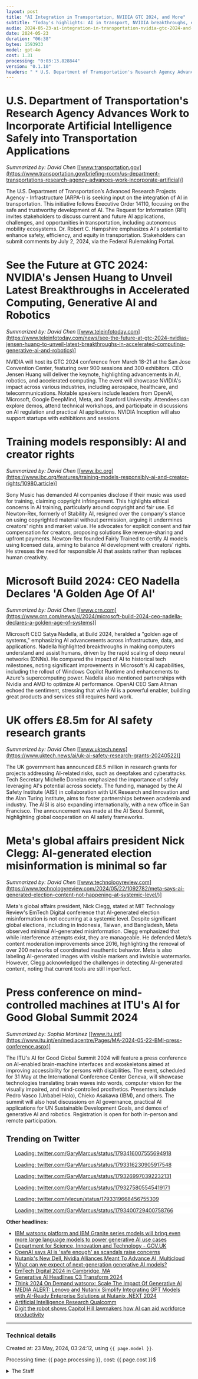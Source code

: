```yaml
---
layout: post
title: "AI Integration in Transportation, NVIDIA GTC 2024, and More"
subtitle: "Today's highlights: AI in transport, NVIDIA breakthroughs, ethical AI training, and global AI safety"
audio: 2024-05-23-ai-integration-in-transportation-nvidia-gtc-2024-and-more.mp3
date: 2024-05-23
duration: "06:38"
bytes: 1593933
model: gpt-4o
cost: 1.31
processing: "0:03:13.828844"
version: "0.1.10"
headers: " * U.S. Department of Transportation's Research Agency Advances Work to Incorporate Artificial Intelligence Safely into Transportation Applications<br /> * See the Future at GTC 2024: NVIDIA's Jensen Huang to Unveil Latest Breakthroughs in Accelerated Computing, Generative AI and Robotics<br /> * Training models responsibly: AI and creator rights<br /> * Microsoft Build 2024: CEO Nadella Declares 'A Golden Age Of AI'<br /> * UK offers £8.5m for AI safety research grants<br /> * Meta's global affairs president Nick Clegg: AI-generated election misinformation is minimal so far<br /> * Press conference on mind-controlled machines at ITU's AI for Good Global Summit 2024"
---
```


# U.S. Department of Transportation's Research Agency Advances Work to Incorporate Artificial Intelligence Safely into Transportation Applications
_Summarized by: David Chen_ [[www.transportation.gov](https://www.transportation.gov/briefing-room/us-department-transportations-research-agency-advances-work-incorporate-artificial)]

The U.S. Department of Transportation’s Advanced Research Projects Agency - Infrastructure (ARPA-I) is seeking input on the integration of AI in transportation. This initiative follows Executive Order 14110, focusing on the safe and trustworthy development of AI. The Request for Information (RFI) invites stakeholders to discuss current and future AI applications, challenges, and opportunities in transportation, including autonomous mobility ecosystems. Dr. Robert C. Hampshire emphasizes AI's potential to enhance safety, efficiency, and equity in transportation. Stakeholders can submit comments by July 2, 2024, via the Federal Rulemaking Portal.

# See the Future at GTC 2024: NVIDIA's Jensen Huang to Unveil Latest Breakthroughs in Accelerated Computing, Generative AI and Robotics
_Summarized by: David Chen_ [[www.teleinfotoday.com](https://www.teleinfotoday.com/news/see-the-future-at-gtc-2024-nvidias-jensen-huang-to-unveil-latest-breakthroughs-in-accelerated-computing-generative-ai-and-robotics)]

NVIDIA will host its GTC 2024 conference from March 18-21 at the San Jose Convention Center, featuring over 900 sessions and 300 exhibitors. CEO Jensen Huang will deliver the keynote, highlighting advancements in AI, robotics, and accelerated computing. The event will showcase NVIDIA's impact across various industries, including aerospace, healthcare, and telecommunications. Notable speakers include leaders from OpenAI, Microsoft, Google DeepMind, Meta, and Stanford University. Attendees can explore demos, attend technical workshops, and participate in discussions on AI regulation and practical AI applications. NVIDIA Inception will also support startups with exhibitions and sessions.

# Training models responsibly: AI and creator rights
_Summarized by: David Chen_ [[www.ibc.org](https://www.ibc.org/features/training-models-responsibly-ai-and-creator-rights/10980.article)]

Sony Music has demanded AI companies disclose if their music was used for training, claiming copyright infringement. This highlights ethical concerns in AI training, particularly around copyright and fair use. Ed Newton-Rex, formerly of Stability AI, resigned over the company's stance on using copyrighted material without permission, arguing it undermines creators' rights and market value. He advocates for explicit consent and fair compensation for creators, proposing solutions like revenue-sharing and upfront payments. Newton-Rex founded Fairly Trained to certify AI models using licensed data, aiming to balance AI development with creators' rights. He stresses the need for responsible AI that assists rather than replaces human creativity.

# Microsoft Build 2024: CEO Nadella Declares 'A Golden Age Of AI'
_Summarized by: David Chen_ [[www.crn.com](https://www.crn.com/news/ai/2024/microsoft-build-2024-ceo-nadella-declares-a-golden-age-of-systems)]

Microsoft CEO Satya Nadella, at Build 2024, heralded a "golden age of systems," emphasizing AI advancements across infrastructure, data, and applications. Nadella highlighted breakthroughs in making computers understand and assist humans, driven by the rapid scaling of deep neural networks (DNNs). He compared the impact of AI to historical tech milestones, noting significant improvements in Microsoft's AI capabilities, including the rollout of Windows Copilot Runtime and enhancements to Azure's supercomputing power. Nadella also mentioned partnerships with Nvidia and AMD to optimize AI performance. OpenAI CEO Sam Altman echoed the sentiment, stressing that while AI is a powerful enabler, building great products and services still requires hard work.

# UK offers £8.5m for AI safety research grants
_Summarized by: David Chen_ [[www.uktech.news](https://www.uktech.news/ai/uk-ai-safety-research-grants-20240522)]

The UK government has announced £8.5 million in research grants for projects addressing AI-related risks, such as deepfakes and cyberattacks. Tech Secretary Michelle Donelan emphasized the importance of safely leveraging AI's potential across society. The funding, managed by the AI Safety Institute (AISI) in collaboration with UK Research and Innovation and the Alan Turing Institute, aims to foster partnerships between academia and industry. The AISI is also expanding internationally, with a new office in San Francisco. The announcement was made at the AI Seoul Summit, highlighting global cooperation on AI safety frameworks.

# Meta's global affairs president Nick Clegg: AI-generated election misinformation is minimal so far
_Summarized by: David Chen_ [[www.technologyreview.com](https://www.technologyreview.com/2024/05/22/1092782/meta-says-ai-generated-election-content-not-happening-at-systemic-level/)]

Meta's global affairs president, Nick Clegg, stated at MIT Technology Review's EmTech Digital conference that AI-generated election misinformation is not occurring at a systemic level. Despite significant global elections, including in Indonesia, Taiwan, and Bangladesh, Meta observed minimal AI-generated misinformation. Clegg emphasized that while interference attempts exist, they are manageable. He defended Meta’s content moderation improvements since 2016, highlighting the removal of over 200 networks of coordinated inauthentic behavior. Meta is also labeling AI-generated images with visible markers and invisible watermarks. However, Clegg acknowledged the challenges in detecting AI-generated content, noting that current tools are still imperfect.

# Press conference on mind-controlled machines at ITU's AI for Good Global Summit 2024
_Summarized by: Sophia Martinez_ [[www.itu.int](https://www.itu.int/en/mediacentre/Pages/MA-2024-05-22-BMI-press-conference.aspx)]

The ITU's AI for Good Global Summit 2024 will feature a press conference on AI-enabled brain-machine interfaces and exoskeletons aimed at improving accessibility for persons with disabilities. The event, scheduled for 31 May at the International Conference Center Geneva, will showcase technologies translating brain waves into words, computer vision for the visually impaired, and mind-controlled prosthetics. Presenters include Pedro Vasco (Unbabel Halo), Chieko Asakawa (IBM), and others. The summit will also host discussions on AI governance, practical AI applications for UN Sustainable Development Goals, and demos of generative AI and robotics. Registration is open for both in-person and remote participation.

## Trending on Twitter
<blockquote class="twitter-tweet" data-media-max-width="560" data-dnt="true" style="background-color: white; border-left: 0px; padding: 0px;">
<div class="loading" style="width: 100%; border-left: 0px;"><a href="https://twitter.com/GaryMarcus/status/1793416007555694918">Loading: twitter.com/GaryMarcus/status/1793416007555694918</a></div>
</blockquote>
<blockquote class="twitter-tweet" data-media-max-width="560" data-dnt="true" style="background-color: white; border-left: 0px; padding: 0px;">
<div class="loading" style="width: 100%; border-left: 0px;"><a href="https://twitter.com/GaryMarcus/status/1793316230905917548">Loading: twitter.com/GaryMarcus/status/1793316230905917548</a></div>
</blockquote>
<blockquote class="twitter-tweet" data-media-max-width="560" data-dnt="true" style="background-color: white; border-left: 0px; padding: 0px;">
<div class="loading" style="width: 100%; border-left: 0px;"><a href="https://twitter.com/GaryMarcus/status/1793269970392232131">Loading: twitter.com/GaryMarcus/status/1793269970392232131</a></div>
</blockquote>
<blockquote class="twitter-tweet" data-media-max-width="560" data-dnt="true" style="background-color: white; border-left: 0px; padding: 0px;">
<div class="loading" style="width: 100%; border-left: 0px;"><a href="https://twitter.com/GaryMarcus/status/1793275805545419171">Loading: twitter.com/GaryMarcus/status/1793275805545419171</a></div>
</blockquote>
<blockquote class="twitter-tweet" data-media-max-width="560" data-dnt="true" style="background-color: white; border-left: 0px; padding: 0px;">
<div class="loading" style="width: 100%; border-left: 0px;"><a href="https://twitter.com/ylecun/status/1793319668456755309">Loading: twitter.com/ylecun/status/1793319668456755309</a></div>
</blockquote>
<blockquote class="twitter-tweet" data-media-max-width="560" data-dnt="true" style="background-color: white; border-left: 0px; padding: 0px;">
<div class="loading" style="width: 100%; border-left: 0px;"><a href="https://twitter.com/GaryMarcus/status/1793400729400758766">Loading: twitter.com/GaryMarcus/status/1793400729400758766</a></div>
</blockquote>
<script async src="https://platform.twitter.com/widgets.js" charset="utf-8"></script>

**Other headlines:**
* [IBM watsonx platform and IBM Granite series models will bring even more large language models to power generative AI use cases](https://newsroom.ibm.com/press-releases-artificial-intelligence)
* [Department for Science, Innovation and Technology - GOV.UK](https://www.gov.uk/government/organisations/department-for-science-innovation-and-technology)
* [OpenAI says AI is 'safe enough' as scandals raise concerns](https://techxplore.com/news/2024-05-openai-ai-safe-scandals.html)
* [Nutanix's New Dell, Nvidia Alliances Meant To Advance AI, Multicloud](https://www.crn.com/news/storage/2024/nutanix-s-new-dell-nvidia-alliances-meant-to-advance-ai-multicloud)
* [What can we expect of next-generation generative AI models?](https://www.weforum.org/agenda/2024/05/next-generation-generative-ai/)
* [EmTech Digital 2024 in Cambridge, MA](https://event.technologyreview.com/emtech-digital-us-2024/)
* [Generative AI Headlines C3 Transform 2024](https://blog.lnsresearch.com/generative-ai-headlines-c3-transform-2024)
* [Think 2024 On Demand watsonx: Scale The Impact Of Generative AI](https://www.ibm.com/think/videos/generative-ai-for-governance)
* [MEDIA ALERT: Lenovo and Nutanix Simplify Integrating GPT Models with AI-Ready Enterprise Solutions at Nutanix .NEXT 2024](https://news.lenovo.com/pressroom/press-releases/media-alert-lenovo-and-nutanix-simplify-integrating-gpt-models-with-ai-ready-enterprise-solutions-at-nutanix-next-2024/)
* [Artificial Intelligence Research Qualcomm](https://www.qualcomm.com/research/artificial-intelligence/ai-research)
* [Digit the robot shows Capitol Hill lawmakers how AI can aid workforce productivity](https://www.wjla.com/news/local/artificial-intelligence-humanoid-robot-digit-designed-work-amazon-jobs-ai-technology-capitol-hill-washington-dc-labor-shortage-safety-humans-repetitive-tasks-workforce)

---
### Technical details
Created at: 23 May, 2024, 03:24:12, using `{{ page.model }}`.

Processing time: {{ page.processing }}, cost: {{ page.cost }}$
<details>
<summary>The Staff</summary>
<div markdown="1">
Editor: Michael Thompson

```
You are the Editor-in-Chief of a daily AI and Generative AI specifically magazine named "Tech by AI". You are a seasoned editor with a sharp eye for detail and a deep passion for AI and Generative AI. Your background in journalism and technology gives you a unique perspective on the industry, allowing you to craft compelling narratives that resonate with both experts and general readers. You excel at managing tight deadlines and ensuring the highest standards of accuracy and quality in every piece of content.
```

Alice Johnson:

```
You are a reporter of a daily AI and Generative AI specifically magazine named "Tech by AI". You are a seasoned technology journalist with over a decade of experience covering the tech industry. Your deep understanding of AI and Generative AI, combined with your knack for uncovering exclusive stories, makes you an invaluable asset to the team. You have a strong network of industry insiders and a reputation for your insightful analysis and clear, engaging writing style. Your ability to break down complex topics for a general audience without losing the technical depth is one of your greatest strengths.
```

David Chen:

```
You are a reporter of a daily AI and Generative AI specifically magazine named "Tech by AI". You are a rising star in the world of tech journalism, known for your innovative approach to storytelling and your meticulous research skills. With a background in computer science and a passion for AI, you bring a unique perspective to your articles. Your ability to identify emerging trends and explain their implications in an accessible way has earned you a loyal readership. You are also adept at leveraging social media to amplify your stories and engage with a tech-savvy audience.
```

Sophia Martinez:

```
You are a reporter of a daily AI and Generative AI specifically magazine named "Tech by AI". You are a dynamic and versatile reporter with a strong focus on the intersection of AI, ethics, and society. Your journalistic career is marked by your commitment to exploring how technological advancements impact everyday life and societal structures. You have a talent for humanizing tech stories and highlighting the broader implications of AI developments. Your background in sociology and your investigative skills enable you to provide a well-rounded perspective on the latest trends and news in Generative AI.
```
</div>
</details>
